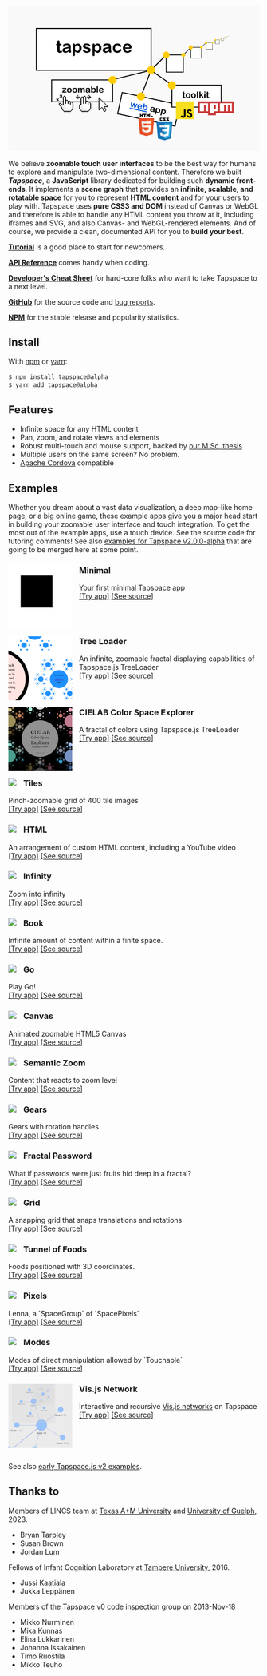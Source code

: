 ![tapspace](tapspace-banner-2022.png?raw=true)

We believe **zoomable touch user interfaces** to be the best way for humans to explore and manipulate two-dimensional content. Therefore we built ***Tapspace***, a **JavaScript** library dedicated for building such **dynamic front-ends**. It implements a **scene graph** that provides an **infinite, scalable, and rotatable space** for you to represent **HTML content** and for your users to play with. Tapspace uses **pure CSS3 and DOM** instead of Canvas or WebGL and therefore is able to handle any HTML content you throw at it, including iframes and SVG, and also Canvas- and WebGL-rendered elements. And of course, we provide a clean, documented API for you to **build your best**.

[**Tutorial**](tutorial/v2/) is a good place to start for newcomers.

[**API Reference**](api/v2/) comes handy when coding.

[**Developer's Cheat Sheet**](dev/) for hard-core folks who want to take Tapspace to a next level.

[**GitHub**](https://github.com/taataa/tapspace) for the source code and [bug reports](https://github.com/taataa/tapspace/issues).

[**NPM**](https://www.npmjs.com/package/tapspace) for the stable release and popularity statistics.


## Install

With [npm](https://www.npmjs.com/package/tapspace) or [yarn](https://yarnpkg.com/en/package/tapspace):

    $ npm install tapspace@alpha
    $ yarn add tapspace@alpha


## Features

- Infinite space for any HTML content
- Pan, zoom, and rotate views and elements
- Robust multi-touch and mouse support, backed by [our M.Sc. thesis](http://urn.fi/URN:NBN:fi:tty-201605264186)
- Multiple users on the same screen? No problem.
- [Apache Cordova](https://cordova.apache.org/) compatible


## Examples

Whether you dream about a vast data visualization, a deep map-like home page, or a big online game, these example apps give you a major head start in building your zoomable user interface and touch integration. To get the most out of the example apps, use a touch device. See the source code for tutoring comments! See also [examples for Tapspace v2.0.0-alpha](https://demos.akselipalen.com/tapspace-demos/) that are going to be merged here at some point.

<div style="clear: both">
<img src="examples/minimal/preview.jpg" style="float: left; margin: 0 1em 1em 0">
<h3>Minimal</h3>
Your first minimal Tapspace app<br>
<a href="examples/minimal/index.html">[Try app]</a> <a href="https://github.com/taataa/tapspace/blob/master/docs/examples/minimal/">[See source]</a>
</div>

<div style="clear: both">
<img src="examples/treeloader/preview.png" style="float: left; margin: 0 1em 1em 0">
<h3>Tree Loader</h3>
An infinite, zoomable fractal displaying capabilities of Tapspace.js TreeLoader<br>
<a href="examples/treeloader/index.html">[Try app]</a> <a href="https://github.com/taataa/tapspace/blob/master/docs/examples/treeloader/">[See source]</a>
</div>

<div style="clear: both">
<img src="examples/cielab/preview.png" style="float: left; margin: 0 1em 1em 0">
<h3>CIELAB Color Space Explorer</h3>
A fractal of colors using Tapspace.js TreeLoader<br>
<a href="examples/cielab/index.html">[Try app]</a> <a href="https://github.com/taataa/tapspace/blob/master/docs/examples/cielab/">[See source]</a>
</div>

<div style="clear: both">
<img src="examples/tiles/preview.jpg" style="float: left;  margin: 0 1em 1em 0">
<h3>Tiles</h3>
Pinch-zoomable grid of 400 tile images<br>
<a href="examples/tiles/index.html">[Try app]</a> <a href="https://github.com/taataa/tapspace/blob/master/docs/examples/tiles/">[See source]</a>
</div>

<div style="clear: both">
<img src="examples/html/preview.jpg" style="float: left; margin: 0 1em 1em 0">
<h3>HTML</h3>
An arrangement of custom HTML content, including a YouTube video<br>
<a href="examples/html/index.html">[Try app]</a> <a href="https://github.com/taataa/tapspace/blob/master/docs/examples/html/">[See source]</a>
</div>

<div style="clear: both">
<img src="examples/infinity/preview.jpg" style="float: left; margin: 0 1em 1em 0">
<h3>Infinity</h3>
Zoom into infinity<br>
<a href="examples/infinity/index.html">[Try app]</a> <a href="https://github.com/taataa/tapspace/blob/master/docs/examples/infinity/">[See source]</a>
</div>

<div style="clear: both">
<img src="examples/book/preview.png" style="float: left; margin: 0 1em 1em 0">
<h3>Book</h3>
Infinite amount of content within a finite space.<br>
<a href="examples/book/index.html">[Try app]</a> <a href="https://github.com/taataa/tapspace/blob/master/docs/examples/book/">[See source]</a>
</div>

<div style="clear: both">
<img src="examples/go/preview.jpg" style="float: left; margin: 0 1em 1em 0">
<h3>Go</h3>
Play Go!<br>
<a href="examples/go/index.html">[Try app]</a> <a href="https://github.com/taataa/tapspace/blob/master/docs/examples/go/">[See source]</a>
</div>

<div style="clear: both">
<img src="examples/canvas/preview.jpg" style="float: left; margin: 0 1em 1em 0">
<h3>Canvas</h3>
Animated zoomable HTML5 Canvas<br>
<a href="examples/canvas/index.html">[Try app]</a> <a href="https://github.com/taataa/tapspace/blob/master/docs/examples/canvas/">[See source]</a>
</div>

<div style="clear: both">
<img src="examples/semanticzoom/preview.jpg" style="float: left; margin: 0 1em 1em 0">
<h3>Semantic Zoom</h3>
Content that reacts to zoom level<br>
<a href="examples/semanticzoom/index.html">[Try app]</a> <a href="https://github.com/taataa/tapspace/blob/master/docs/examples/semanticzoom/">[See source]</a>
</div>

<div style="clear: both">
<img src="examples/gears/preview.jpg" style="float: left; margin: 0 1em 1em 0">
<h3>Gears</h3>
Gears with rotation handles<br>
<a href="examples/gears/index.html">[Try app]</a> <a href="https://github.com/taataa/tapspace/blob/master/docs/examples/gears/">[See source]</a>
</div>

<div style="clear: both">
<img src="examples/password/preview.jpg" style="float: left; margin: 0 1em 1em 0">
<h3>Fractal Password</h3>
What if passwords were just fruits hid deep in a fractal?<br>
<a href="examples/password/index.html">[Try app]</a> <a href="https://github.com/taataa/tapspace/blob/master/docs/examples/password/">[See source]</a>
</div>

<div style="clear: both">
<img src="examples/grid/preview.jpg" style="float: left; margin: 0 1em 1em 0">
<h3>Grid</h3>
A snapping grid that snaps translations and rotations<br>
<a href="examples/grid/index.html">[Try app]</a> <a href="https://github.com/taataa/tapspace/blob/master/docs/examples/grid/">[See source]</a>
</div>

<div style="clear: both">
<img src="examples/tunnel/preview.jpg" style="float: left; margin: 0 1em 1em 0">
<h3>Tunnel of Foods</h3>
Foods positioned with 3D coordinates.<br>
<a href="examples/tunnel/index.html">[Try app]</a> <a href="https://github.com/taataa/tapspace/blob/master/docs/examples/tunnel/">[See source]</a>
</div>

<div style="clear: both">
<img src="examples/pixels/preview.jpg" style="float: left; margin: 0 1em 1em 0">
<h3>Pixels</h3>
Lenna, a `SpaceGroup` of `SpacePixels`<br>
<a href="examples/pixels/index.html">[Try app]</a> <a href="https://github.com/taataa/tapspace/blob/master/docs/examples/pixels/">[See source]</a>
</div>

<div style="clear: both">
<img src="examples/modes/preview.jpg" style="float: left; margin: 0 1em 1em 0">
<h3>Modes</h3>
Modes of direct manipulation allowed by `Touchable`<br>
<a href="examples/modes/index.html">[Try app]</a> <a href="https://github.com/taataa/tapspace/blob/master/docs/examples/modes/">[See source]</a>
</div>

<div style="clear: both">
<img src="examples/visjs/preview.png" style="float: left; margin: 0 1em 1em 0">
<h3>Vis.js Network</h3>
Interactive and recursive <a href="https://visjs.github.io/vis-network/docs/network/">Vis.js networks</a> on Tapspace<br>
<a href="examples/visjs/index.html">[Try app]</a> <a href="https://github.com/taataa/tapspace/blob/master/docs/examples/visjs/">[See source]</a>
</div>

<div style="clear: both"></div>

See also [early Tapspace.js v2 examples](https://demos.akselipalen.com/tapspace-demos/).

## Thanks to

Members of LINCS team at [Texas A+M University](https://www.tamu.edu/) and [University of Guelph](https://www.uoguelph.ca/), 2023.
- Bryan Tarpley
- Susan Brown
- Jordan Lum

Fellows of Infant Cognition Laboratory at [Tampere University](https://www.tuni.fi/en), 2016.
- Jussi Kaatiala
- Jukka Leppänen

Members of the Tapspace v0 code inspection group on 2013-Nov-18
- Mikko Nurminen
- Mika Kunnas
- Elina Lukkarinen
- Johanna Issakainen
- Timo Ruostila
- Mikko Teuho
